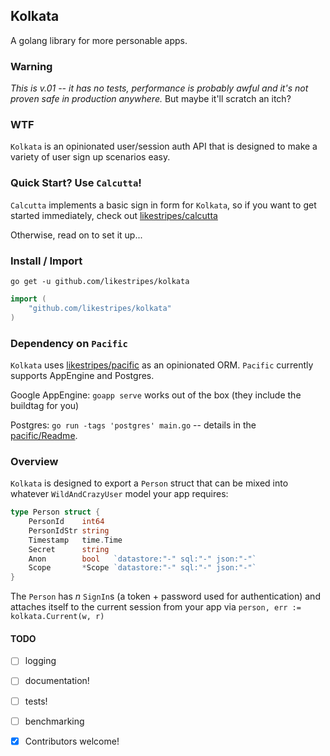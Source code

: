 ## Kolkata

A golang library for more personable apps.

### Warning

*This is v.01 -- it has no tests, performance is probably awful and it's not proven safe in production anywhere.*  But maybe it'll scratch an itch?

### WTF

`Kolkata` is an opinionated user/session auth API that is designed to make a variety of user sign up scenarios easy.

### Quick Start?  Use `Calcutta`!

`Calcutta` implements a basic sign in form for `Kolkata`, so if you want to get started immediately, check out [likestripes/calcutta](https://www.github.com/likestripes/calcutta)

Otherwise, read on to set it up...

### Install / Import

`go get -u github.com/likestripes/kolkata`

```go
import (
	"github.com/likestripes/kolkata"
)
```

### Dependency on `Pacific`

`Kolkata` uses [likestripes/pacific](https://www.github.com/likestripes/pacific) as an opinionated ORM.  `Pacific` currently supports AppEngine and Postgres.

Google AppEngine: `goapp serve` works out of the box (they include the buildtag for you)

Postgres: `go run -tags 'postgres' main.go` -- details in the [pacific/Readme](https://github.com/likestripes/pacific/blob/master/readme.md).


### Overview

`Kolkata` is designed to export a `Person` struct that can be mixed into whatever `WildAndCrazyUser` model your app requires:

```go
type Person struct {
	PersonId    int64
	PersonIdStr string
	Timestamp   time.Time
	Secret      string
	Anon        bool   `datastore:"-" sql:"-" json:"-"`
	Scope       *Scope `datastore:"-" sql:"-" json:"-"`
}
```
The `Person` has _n_ `SignIn`s (a token + password used for authentication) and attaches itself to the current session from your app via `person, err := kolkata.Current(w, r)`


#### TODO
- [ ] logging
- [ ] documentation!
- [ ] tests!
- [ ] benchmarking

- [x] Contributors welcome!
